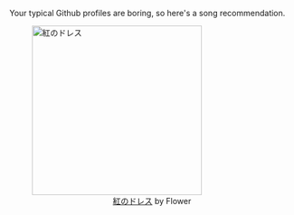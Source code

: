Your typical Github profiles are boring, so here's a song recommendation.
<figure><img width="300" height="300" src="https://i.scdn.co/image/ab67616d0000b2737ba9cf7a3ce4fb4cc3d48bfc" alt="紅のドレス" /><figcaption align="center"><a href="https://open.spotify.com/track/2hvLe6lrqXq4jfklym3Ctk" target="_blank">紅のドレス</a> by Flower</figcaption></figure>
